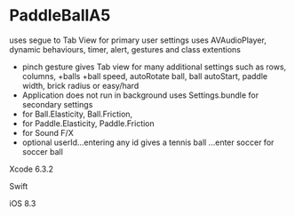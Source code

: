 # PaddleBallA5

uses segue to Tab View for primary user settings
uses AVAudioPlayer, dynamic behaviours, timer, alert, gestures and class extentions
- pinch gesture gives Tab view for many additional settings such as rows, columns, +balls
  +ball speed, autoRotate ball, ball autoStart, paddle width, brick radius or easy/hard
- Application does not run in background
uses Settings.bundle for secondary settings
- for Ball.Elasticity, Ball.Friction, 
- for Paddle.Elasticity, Paddle.Friction
- for Sound F/X
- optional userId...entering any id gives a tennis ball
  ...enter soccer for soccer ball

Xcode 6.3.2 

Swift

iOS 8.3
